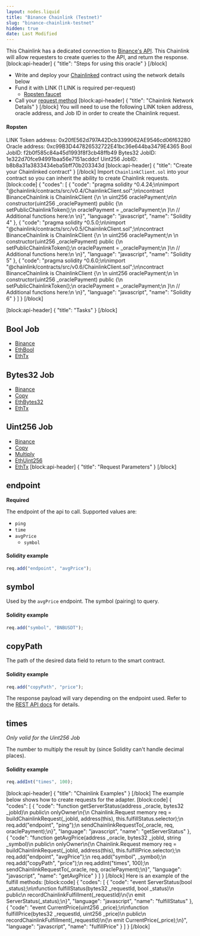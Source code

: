 ```yaml
---
layout: nodes.liquid
title: "Binance Chainlink (Testnet)"
slug: "binance-chainlink-testnet"
hidden: true
date: Last Modified
---
```

This Chainlink has a dedicated connection to <a href="https://github.com/binance-exchange/binance-official-api-docs">Binance's API</a>. This Chainlink will allow requesters to create queries to the API, and return the response.
[block:api-header]
{
  "title": "Steps for using this oracle"
}
[/block]
- Write and deploy your [Chainlinked](doc:create-a-chainlinked-project)  contract using the network details below
- Fund it with LINK (1 LINK is required per-request)
  - <a href="https://ropsten.chain.link/" target="_blank">Ropsten faucet</a>
- Call your [request method](#section-chainlink-examples) 
[block:api-header]
{
  "title": "Chainlink Network Details"
}
[/block]
You will need to use the following LINK token address, oracle address, and Job ID in order to create the Chainlink request.

#### Ropsten
LINK Token address: 0x20fE562d797A42Dcb3399062AE9546cd06f63280
Oracle address: 0xc99B3D447826532722E41bc36e644ba3479E4365
Bool JobID: f2b0f585c84a45d1993f8f3cb48ffb49
Bytes32 JobID: 1e322d70fce94991baa56e7151acddcf
Uint256 JobID: b8b8a31a3833434eba5bff70b203343d
[block:api-header]
{
  "title": "Create your Chainlinked contract"
}
[/block]
Import `ChainlinkClient.sol` into your contract so you can inherit the ability to create Chainlink requests.
[block:code]
{
  "codes": [
    {
      "code": "pragma solidity ^0.4.24;\n\nimport \"@chainlink/contracts/src/v0.4/ChainlinkClient.sol\";\n\ncontract BinanceChainlink is ChainlinkClient {\n  \n  uint256 oraclePayment;\n\n  constructor(uint256 _oraclePayment) public {\n    setPublicChainlinkToken();\n    oraclePayment = _oraclePayment;\n  }\n  // Additional functions here:\n  \n}",
      "language": "javascript",
      "name": "Solidity 4"
    },
    {
      "code": "pragma solidity ^0.5.0;\n\nimport \"@chainlink/contracts/src/v0.5/ChainlinkClient.sol\";\n\ncontract BinanceChainlink is ChainlinkClient {\n  \n  uint256 oraclePayment;\n  \n  constructor(uint256 _oraclePayment) public {\n    setPublicChainlinkToken();\n    oraclePayment = _oraclePayment;\n  }\n  // Additional functions here:\n  \n}",
      "language": "javascript",
      "name": "Solidity 5"
    },
    {
      "code": "pragma solidity ^0.6.0;\n\nimport \"@chainlink/contracts/src/v0.6/ChainlinkClient.sol\";\n\ncontract BinanceChainlink is ChainlinkClient {\n  \n  uint256 oraclePayment;\n  \n  constructor(uint256 _oraclePayment) public {\n    setPublicChainlinkToken();\n    oraclePayment = _oraclePayment;\n  }\n  // Additional functions here:\n  \n}",
      "language": "javascript",
      "name": "Solidity 6"
    }
  ]
}
[/block]

[block:api-header]
{
  "title": "Tasks"
}
[/block]
## Bool Job
- <a href="https://docs.chain.link/docs/external-adapters" target="_blank">Binance</a>
- <a href="https://docs.chain.link/docs/adapters#section-ethbool" target="_blank">EthBool</a>
- <a href="https://docs.chain.link/docs/adapters#section-ethtx" target="_blank">EthTx</a>

## Bytes32 Job
- <a href="https://docs.chain.link/docs/external-adapters" target="_blank">Binance</a>
- <a href="https://docs.chain.link/docs/adapters#section-copy" target="_blank">Copy</a>
- <a href="https://docs.chain.link/docs/adapters#section-ethbytes32" target="_blank">EthBytes32</a>
- <a href="https://docs.chain.link/docs/adapters#section-ethtx" target="_blank">EthTx</a>

## Uint256 Job
- <a href="https://docs.chain.link/docs/external-adapters" target="_blank">Binance</a>
- <a href="https://docs.chain.link/docs/adapters#section-copy" target="_blank">Copy</a>
- <a href="https://docs.chain.link/docs/adapters#section-multiply" target="_blank">Multiply</a>
- <a href="https://docs.chain.link/docs/adapters#section-ethuint256" target="_blank">EthUint256</a>
- <a href="https://docs.chain.link/docs/adapters#section-ethtx" target="_blank">EthTx</a>
[block:api-header]
{
  "title": "Request Parameters"
}
[/block]
## endpoint

**Required** 

The endpoint of the api to call. Supported values are:
- `ping`
- `time`
- `avgPrice`
  - `symbol`

#### Solidity example

```javascript
req.add("endpoint", "avgPrice");
```

## symbol

Used by the `avgPrice` endpoint. The symbol (pairing) to query.

#### Solidity example

```javascript
req.add("symbol", "BNBUSDT");
```

## copyPath

The path of the desired data field to return to the smart contract.

#### Solidity example

```javascript
req.add("copyPath", "price");
```

The response payload will vary depending on the endpoint used. Refer to the <a href="https://github.com/binance-exchange/binance-official-api-docs/blob/master/rest-api.md" target="_blank">REST API docs</a> for details.

## times

*Only valid for the Uint256 Job*

The number to multiply the result by (since Solidity can't handle decimal places).

#### Solidity example

```javascript
req.addInt("times", 100);
```
[block:api-header]
{
  "title": "Chainlink Examples"
}
[/block]
The example below shows how to create requests for the adapter.
[block:code]
{
  "codes": [
    {
      "code": "function getServerStatus(address _oracle, bytes32 _jobId)\n  public\n  onlyOwner\n{\n  Chainlink.Request memory req = buildChainlinkRequest(_jobId, address(this), this.fulfillStatus.selector);\n  req.add(\"endpoint\", \"ping\");\n  sendChainlinkRequestTo(_oracle, req, oraclePayment);\n}",
      "language": "javascript",
      "name": "getServerStatus"
    },
    {
      "code": "function getAvgPrice(address _oracle, bytes32 _jobId, string _symbol)\n  public\n  onlyOwner\n{\n  Chainlink.Request memory req = buildChainlinkRequest(_jobId, address(this), this.fulfillPrice.selector);\n  req.add(\"endpoint\", \"avgPrice\");\n  req.add(\"symbol\", _symbol);\n  req.add(\"copyPath\", \"price\");\n  req.addInt(\"times\", 100);\n  sendChainlinkRequestTo(_oracle, req, oraclePayment);\n}",
      "language": "javascript",
      "name": "getAvgPrice"
    }
  ]
}
[/block]
Here is an example of the fulfill methods:
[block:code]
{
  "codes": [
    {
      "code": "event ServerStatus(bool _status);\n\nfunction fulfillStatus(bytes32 _requestId, bool _status)\n  public\n  recordChainlinkFulfillment(_requestId)\n{\n  emit ServerStatus(_status);\n}",
      "language": "javascript",
      "name": "fulfillStatus"
    },
    {
      "code": "event CurrentPrice(uint256 _price);\n\nfunction fulfillPrice(bytes32 _requestId, uint256 _price)\n  public\n  recordChainlinkFulfillment(_requestId)\n{\n  emit CurrentPrice(_price);\n}",
      "language": "javascript",
      "name": "fulfillPrice"
    }
  ]
}
[/block]